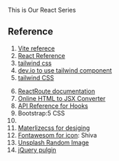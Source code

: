 This is Our React Series

<h2>Reference</h2>
<ol>
<li><a href="https://vitejs.dev/guide/">Vite referece</a></li>
<li><a href="https://react.dev/">React Reference</a></li>
<li><a href="https://tailwindui.com/">tailwind css</a></li>
<li><a href="https://www.devui.io/">dev.io to use tailwind component</a></li>

<li> 
<a href="https://tailwindcss.com/docs/guides/vite">tailwind  CSS</a>
</p>
</li>

<li><a href="https://reactrouter.com/en/main">ReactRoute documentation</a></li>

<li><a href="https://transform.tools/html-to-jsx">Online HTML to JSX Converter</a></li>

<li><a href="https://react.dev/reference/react">API Reference for Hooks</a></li>

<li> Bootstrap:5 CSS <link href="https://cdn.jsdelivr.net/npm/bootstrap@5.0.2/dist/css/bootstrap.min.css" rel="stylesheet" integrity="sha384-EVSTQN3/azprG1Anm3QDgpJLIm9Nao0Yz1ztcQTwFspd3yD65VohhpuuCOmLASjC" crossorigin="anonymous">  </li>

<li><script src="https://cdn.jsdelivr.net/npm/bootstrap@5.0.2/dist/js/bootstrap.bundle.min.js" integrity="sha384-MrcW6ZMFYlzcLA8Nl+NtUVF0sA7MsXsP1UyJoMp4YLEuNSfAP+JcXn/tWtIaxVXM" crossorigin="anonymous"></script></li>

<li><a href="https://materializecss.com/">Materlizecss for desiging</a></li>
<li><a href="https://fontawesome.com/">Fontawesom for icon</a>: Shiva<script src="https://kit.fontawesome.com/e1be81b688.js"
      crossorigin="anonymous"
    ></script></li>
<li><a href="https://source.unsplash.com/1400x400/?Laptop,Technology">Unsplash Random Image</a></li>

<li><a href="https://releases.jquery.com/">jQuery pulgin</a> <script src="https://code.jquery.com/jquery-3.7.1.js" integrity="sha256-eKhayi8LEQwp4NKxN+CfCh+3qOVUtJn3QNZ0TciWLP4=" crossorigin="anonymous"></script></li>
</ol>
